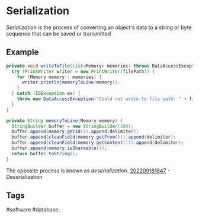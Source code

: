 # Serialization
*Serialization* is the process of converting an object's data to a string or byte sequence that can be saved or transmitted

## Example
```java
private void writeToFile(List<Memory> memories) throws DataAccessException {
  try (PrintWriter writer = new PrintWriter(filePath)) {
    for (Memory memory : memories) {
      writer.println(memoryToLine(memory));
    }
  } catch (IOException ex) {
    throw new DataAccessException("Could not write to file path: " + filePath, ex);
  }
}

private String memoryToLine(Memory memory) {
  StringBuilder buffer = new StringBuilder(100);
  buffer.append(memory.getId()).append(delimiter);
  buffer.append(cleanField(memory.getFrom())).append(delimiter);
  buffer.append(cleanField(memory.getContent())).append(delimiter);
  buffer.append(memory.isShareable());
  return buffer.toString();
}
```

The opposite process is known as *deserialization*. 
[202209181847](../202209181847) - Deserialization

## Tags
#software #database
